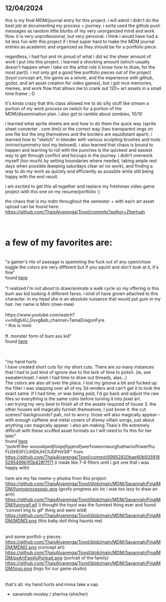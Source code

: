 ## 12/04/2024

this is my final MDM/journal entry for this project. i will admit i didn't do the best job at documenting my process + journey. i sorta used the github push messages as random little blurbs of my very unorganized mind and work flow.
it is very unprofessional, but very personal. i think i would have had a lot less fun with this project if i tried super hard to make the MDM journal entries as academic and organized as they should be for a portfolio piece. 


regardless, i had fun and im proud of what i did w/ the sheer amount of work i put into this project. i learned a shocking amount (which usually doesn't happen when i take on the artist role (i know how to draw, for the most part)).
i not only got a good few portfolio pieces out of the project (toyol concept art, the game as a whole, and the experience with github, godot, and art asset creation for video games),
but i got nice memories, memes, and work flow that allows me to crank out 120+ art assets in a small time frame ;-D

it's kinda crazy that this class allowed me to do silly stuff like stream a portion of my work process on twitch for a portion of the MDM/dissemination plan. i also got to ramble about zombies, 10/10 

i learned what sprite sheets are and how to do them the quick way (sprite sheet converter . com (tm)) or the correct way (two transparent imgs on one file but the img themselves and the borders are equidistant apart).
i learned how to "sketch" in blender with various sculpting brushes and tools (mirror/symmetry tool my beloved). i also learned that chaos is bound to happen and learning to roll with the punches is the quickest and easiest way to get through conflict and hiccups in the journey.
i didn't overwork myself (too much) by setting boundaries where needed, taking ample rest days when possible (keeping saturdays clear w/ no work), and finding a way to do my work as quickly and efficiently as possible while still being happy with the end result.

i am excited to get this all together and replace my freshman video game project with this one on my resume/portfolio :)

the chaos that is my mdm throughout the semester + with each art asset upload can be found here:
https://github.com/ThaisAlvarenga/Toyol/commits?author=Zhertvah

# <br>  a few of my favorites are: </b>
<br>
"a gamer's rite of passage is spamming the fuck out of any open/close toggle
the colors are very different but if you squint and don't look at it, it's fine"<br>
 found <a href="https://github.com/ThaisAlvarenga/Toyol/commit/69aedd43f9d2b66d8b07b88352758081c53c54d0">here</a>
<br><br>
"I realized I'm not about to draw/animate a walk cycle so my offering is this bum ass kid looking 4 different faces.  i kind of have grown attached to this character. in my head she is an absolute nuisance that would put gum in my hair. her name is Mimi (mee-mee) <br><br>
https://www.youtube.com/watch?v=m6gb4U_Gsvg&ab_channel=TamaDragonFyre<br>
^ this is mimi<br><br>
ft. monster form of bum ass kid"<br>
found <a href="https://github.com/ThaisAlvarenga/Toyol/commit/cdf72d180adb6327defe928369760ea1105525d9">here</a>

<br><br>
"my hand hurts<br>
I have created short cuts for my short cuts. There are *so* many instances that I had to just kind of ignore due to the lack of time to polish. (ie, see sweatercloset. I wish I had time to draw out threads, alas...) <br>
The colors are also *all* over the place. I lost my groove a bit and fucked up the filter I was slapping over all of my 3d renders and can't get it to look the exact same. If I had time, or was being paid, I'd go back and adjust the raw files so everything is the same color before turning it into pixel art. <br>
i am trying my very best to finish all of the assets required of house 3. the other houses will magically furnish themselves, I just know it. the cut scenes? backgrounds? pah, not to worry. those will also magically appear-- with enough caffeine and metal covers of disney villain songs, just about anything can magically appear.
i also am making Thais's life extremely difficult with these scuffed asset formats so I will need to fix this for her later"<br>
 found <a href="from https://github.com/ThaisAlvarenga/Toyol/commit/ea14bb213879823c809b38131099465a52522ff7">here</a>
<br>
"pxArtFilter wooodqwdjfoiqejfijqeroifjwerfviwevniwurgfuehwriufhiwerfhu FUSHDIFCUHDIUHCIUDFHVSIF" 
from https://github.com/ThaisAlvarenga/Toyol/commit/69952820bae60b5059185295499b1f0b428f7f71 (i made like 7-8 filters until i got one that i was happy with)
<br>
<br>
here are my fav meme-y photos from this project:
<br>
https://github.com/ThaisAlvarenga/Toyol/blob/main/MDM/Savannah/FinalMDM/funnyprocesspic.png (goofy progress pic bc i was too lazy to draw an arm)<br>
https://github.com/ThaisAlvarenga/Toyol/blob/main/MDM/Savannah/FinalMDM/funnygif.gif (i thought the toyol was the funniest thing ever and found 'convert img to gif' thing and went wild)<br>
https://github.com/ThaisAlvarenga/Toyol/blob/main/MDM/Savannah/FinalMDM/MDM3.png (this baby doll thing haunts me)<br>
<br><br>
and some portfoli-y pieces:<br>
https://github.com/ThaisAlvarenga/Toyol/blob/main/MDM/Savannah/FinalMDM/MDM2.png (concept art)<br>
https://github.com/ThaisAlvarenga/Toyol/blob/main/MDM/Savannah/FinalMDM/pxArtFamilyPortrait.png (portrait of the family)<br>
https://github.com/ThaisAlvarenga/Toyol/blob/main/MDM/Savannah/FinalMDM/logo.png (logo for our game studio)<br>
<br><br>
that's all. my hand hurts and imma take a nap

 - savannah mosley / zhertva (she/her)
